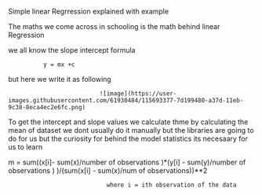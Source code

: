 Simple linear Regrression explained with example

The maths we come across in schooling is the math behind linear Regression 


we all know the slope intercept formula 
 

              y = mx +c 
              
but here we write it as following 


                              ![image](https://user-images.githubusercontent.com/61930484/115693377-7d199480-a37d-11eb-9c38-8eca4ec2e6fc.png)

To get the intercept and slope values we calculate thme by calculating the mean of dataset 
we dont usually do it manually but the libraries are going to do for us but the curiosity for behind the model statistics its necesaary for us to learn 

m = sum((x[i]- sum(x)/number of observations )*(y[i] - sum(y)/number of observations ) )/(sum(x[i] - sum(x)/num of observations))**2

                                where i = ith observation of the data 


